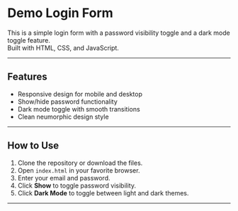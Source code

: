 # Demo Login Form

This is a simple login form with a password visibility toggle and a dark mode toggle feature.  
Built with HTML, CSS, and JavaScript.

---

## Features

- Responsive design for mobile and desktop
- Show/hide password functionality
- Dark mode toggle with smooth transitions
- Clean neumorphic design style

---

## How to Use

1. Clone the repository or download the files.
2. Open `index.html` in your favorite browser.
3. Enter your email and password.
4. Click **Show** to toggle password visibility.
5. Click **Dark Mode** to toggle between light and dark themes.

---
